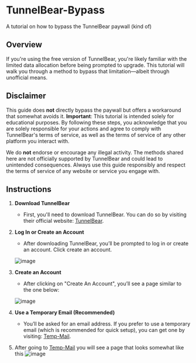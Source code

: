 # TunnelBear-Bypass
A tutorial on how to bypass the TunnelBear paywall (kind of)

## Overview
If you're using the free version of TunnelBear, you're likely familiar with the limited data allocation before being prompted to upgrade. This tutorial will walk you through a method to bypass that limitation—albeit through unofficial means.

## Disclaimer
This guide does **not** directly bypass the paywall but offers a workaround that somewhat avoids it. **Important**: This tutorial is intended solely for educational purposes. By following these steps, you acknowledge that you are solely responsible for your actions and agree to comply with TunnelBear's terms of service, as well as the terms of service of any other platform you interact with.

We do **not** endorse or encourage any illegal activity. The methods shared here are not officially supported by TunnelBear and could lead to unintended consequences. Always use this guide responsibly and respect the terms of service of any website or service you engage with.

## Instructions

1. **Download TunnelBear**
   - First, you'll need to download TunnelBear. You can do so by visiting their official website: [TunnelBear](https://www.tunnelbear.com/).

2. **Log In or Create an Account**
   - After downloading TunnelBear, you’ll be prompted to log in or create an account. Click create an account.

   ![image](https://github.com/user-attachments/assets/2e4ea1a8-8889-4bf7-bd58-65699daf4551)

3. **Create an Account**
   - After clicking on "Create An Account", you’ll see a page similar to the one below:

   ![image](https://github.com/user-attachments/assets/8bbca8cd-4f99-4690-b896-c9f44679d675)

4. **Use a Temporary Email (Recommended)**
   - You’ll be asked for an email address. If you prefer to use a temporary email (which is recommended for quick setup), you can get one by visiting: [Temp-Mail](https://temp-mail.org/en/).

5. After going to [Temp-Mail](https://temp-mail.org/en/) you will see a page that looks somewhat like this
![image](https://github.com/user-attachments/assets/4ad6374f-0e14-4260-8264-d306ce9cf02c)
